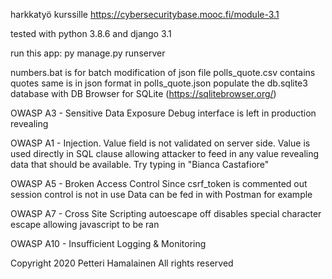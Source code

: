 harkkatyö kurssille https://cybersecuritybase.mooc.fi/module-3.1

tested with python 3.8.6 and django 3.1

run this app: py manage.py runserver

numbers.bat is for batch modification of json file
polls_quote.csv contains quotes
same is in json format in polls_quote.json
populate the db.sqlite3 database with DB Browser for SQLite (https://sqlitebrowser.org/)



OWASP A3 - Sensitive Data Exposure
Debug interface is left in production revealing 

OWASP A1 - Injection. 
Value field is not validated on server side. Value is used directly in SQL clause allowing 
attacker to feed in any value revealing data that should be available. Try typing in "Bianca Castafiore"

OWASP A5 - Broken Access Control
Since csrf_token is commented out session control is not in use
Data can be fed in with Postman for example

OWASP A7 - Cross Site Scripting
autoescape off disables special character escape allowing javascript to be ran

OWASP A10 - Insufficient Logging & Monitoring



Copyright 2020 Petteri Hamalainen
All rights reserved
